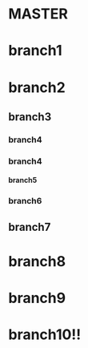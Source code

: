 # MASTER
# branch1

# branch2

## branch3

### branch4
### branch4

#### branch5

### branch6

## branch7

# branch8

# branch9

# branch10!!
